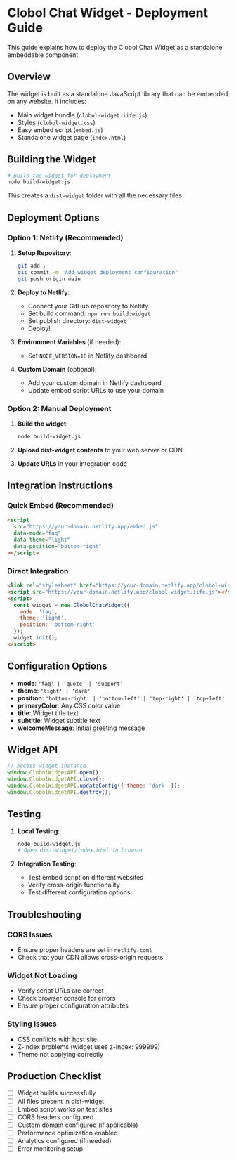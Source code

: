 # Clobol Chat Widget - Deployment Guide

This guide explains how to deploy the Clobol Chat Widget as a standalone embeddable component.

## Overview

The widget is built as a standalone JavaScript library that can be embedded on any website. It includes:
- Main widget bundle (`clobol-widget.iife.js`)
- Styles (`clobol-widget.css`)
- Easy embed script (`embed.js`)
- Standalone widget page (`index.html`)

## Building the Widget

```bash
# Build the widget for deployment
node build-widget.js
```

This creates a `dist-widget` folder with all the necessary files.

## Deployment Options

### Option 1: Netlify (Recommended)

1. **Setup Repository**:
   ```bash
   git add .
   git commit -m "Add widget deployment configuration"
   git push origin main
   ```

2. **Deploy to Netlify**:
   - Connect your GitHub repository to Netlify
   - Set build command: `npm run build:widget`
   - Set publish directory: `dist-widget`
   - Deploy!

3. **Environment Variables** (if needed):
   - Set `NODE_VERSION=18` in Netlify dashboard

4. **Custom Domain** (optional):
   - Add your custom domain in Netlify dashboard
   - Update embed script URLs to use your domain

### Option 2: Manual Deployment

1. **Build the widget**:
   ```bash
   node build-widget.js
   ```

2. **Upload dist-widget contents** to your web server or CDN

3. **Update URLs** in your integration code

## Integration Instructions

### Quick Embed (Recommended)
```html
<script 
  src="https://your-domain.netlify.app/embed.js"
  data-mode="faq"
  data-theme="light"
  data-position="bottom-right"
></script>
```

### Direct Integration
```html
<link rel="stylesheet" href="https://your-domain.netlify.app/clobol-widget.css">
<script src="https://your-domain.netlify.app/clobol-widget.iife.js"></script>
<script>
  const widget = new ClobolChatWidget({
    mode: 'faq',
    theme: 'light',
    position: 'bottom-right'
  });
  widget.init();
</script>
```

## Configuration Options

- **mode**: `'faq' | 'quote' | 'support'`
- **theme**: `'light' | 'dark'`
- **position**: `'bottom-right' | 'bottom-left' | 'top-right' | 'top-left'`
- **primaryColor**: Any CSS color value
- **title**: Widget title text
- **subtitle**: Widget subtitle text
- **welcomeMessage**: Initial greeting message

## Widget API

```javascript
// Access widget instance
window.ClobolWidgetAPI.open();
window.ClobolWidgetAPI.close();
window.ClobolWidgetAPI.updateConfig({ theme: 'dark' });
window.ClobolWidgetAPI.destroy();
```

## Testing

1. **Local Testing**:
   ```bash
   node build-widget.js
   # Open dist-widget/index.html in browser
   ```

2. **Integration Testing**:
   - Test embed script on different websites
   - Verify cross-origin functionality
   - Test different configuration options

## Troubleshooting

### CORS Issues
- Ensure proper headers are set in `netlify.toml`
- Check that your CDN allows cross-origin requests

### Widget Not Loading
- Verify script URLs are correct
- Check browser console for errors
- Ensure proper configuration attributes

### Styling Issues
- CSS conflicts with host site
- Z-index problems (widget uses z-index: 999999)
- Theme not applying correctly

## Production Checklist

- [ ] Widget builds successfully
- [ ] All files present in dist-widget
- [ ] Embed script works on test sites
- [ ] CORS headers configured
- [ ] Custom domain configured (if applicable)
- [ ] Performance optimization enabled
- [ ] Analytics configured (if needed)
- [ ] Error monitoring setup